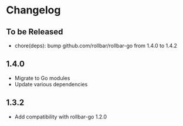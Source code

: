 # Changelog

## To be Released

* chore(deps): bump github.com/rollbar/rollbar-go from 1.4.0 to 1.4.2

## 1.4.0

* Migrate to Go modules
* Update various dependencies

## 1.3.2

* Add compatibility with rollbar-go 1.2.0

